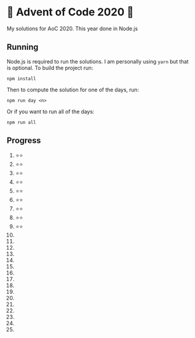 # 🎄 Advent of Code 2020 🎄
My solutions for AoC 2020. This year done in Node.js

## Running
Node.js is required to run the solutions. I am personally using `yarn` but that is optional. To build the project run:

```shell
npm install
```

Then to compute the solution for one of the days, run:

```shell
npm run day <n>
```

Or if you want to run all of the days:

```shell
npm run all
```

## Progress

1. ⭐⭐
2. ⭐⭐
3. ⭐⭐
4. ⭐⭐
5. ⭐⭐
6. ⭐⭐
7. ⭐⭐
8. ⭐⭐
9. ⭐⭐
10. 
11. 
12. 
13. 
14. 
15. 
16. 
17. 
18. 
19. 
20. 
21. 
22. 
23. 
24. 
25. 
